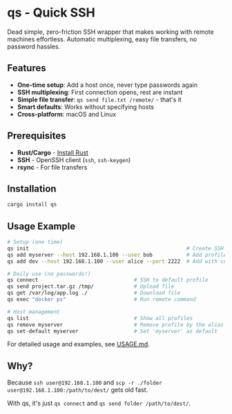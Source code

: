 # qs - Quick SSH

Dead simple, zero-friction SSH wrapper that makes working with remote machines effortless. Automatic multiplexing, easy file transfers, no password hassles.

## Features

- **One-time setup**: Add a host once, never type passwords again
- **SSH multiplexing**: First connection opens, rest are instant
- **Simple file transfer**: `qs send file.txt /remote/` - that's it
- **Smart defaults**: Works without specifying hosts
- **Cross-platform**: macOS and Linux

## Prerequisites

- **Rust/Cargo** - [Install Rust](https://rustup.rs/)
- **SSH** - OpenSSH client (`ssh`, `ssh-keygen`)
- **rsync** - For file transfers

## Installation

```bash
cargo install qs
```

## Usage Example

```bash
# Setup (one time)
qs init                                                   # Create SSH keys
qs add myserver --host 192.168.1.100 --user bob           # Add profile with alias 'myserver'
qs add dev --host 192.168.1.100 --user alice --port 2222  # Add with custom SSH port

# Daily use (no passwords!)
qs connect                               # SSH to default profile
qs send project.tar.gz /tmp/             # Upload file
qs get /var/log/app.log ./               # Download file
qs exec "docker ps"                      # Run remote command

# Host management
qs list                                  # Show all profiles
qs remove myserver                       # Remove profile by the alias 'myserver'
qs set-default myserver                  # Set 'myserver' as default
```

For detailed usage and examples, see [USAGE.md](USAGE.md).

## Why?

Because `ssh user@192.168.1.100` and `scp -r ./folder user@192.168.1.100:/path/to/dest/` gets old fast.

With qs, it's just `qs connect` and `qs send folder /path/to/dest/`.
